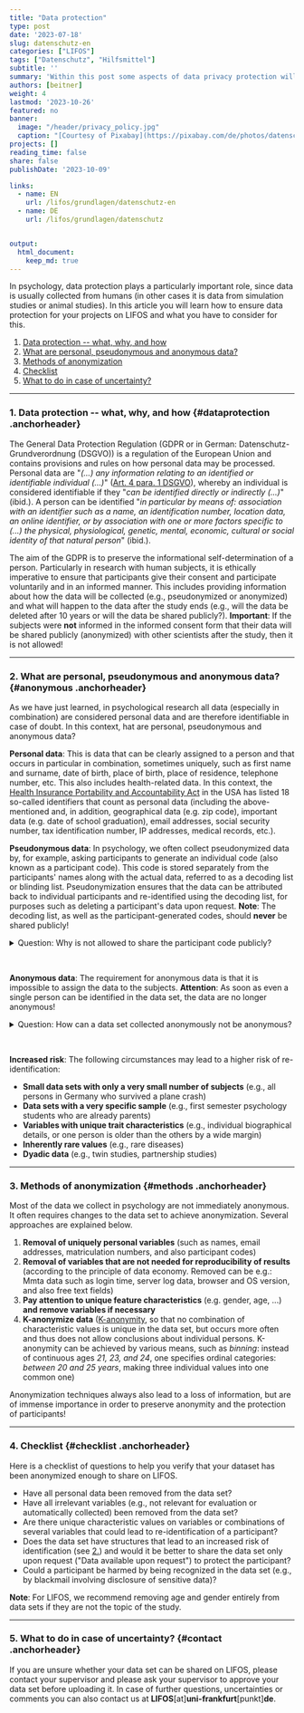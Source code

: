 ```yaml
---
title: "Data protection" 
type: post
date: '2023-07-18' 
slug: datenschutz-en
categories: ["LIFOS"] 
tags: ["Datenschutz", "Hilfsmittel"] 
subtitle: ''
summary: 'Within this post some aspects of data privacy protection will be talked about. Said aspects are necessary to ensure a minimum of data protection within your projects on LIFOS that are necessary from both a legal and ethical perspective. Some talking points include the GDPR and a checklist which you can use, to achieve a satisfactory degree of anonimity within your datasets'
authors: [beitner] 
weight: 4
lastmod: '2023-10-26'
featured: no
banner:
  image: "/header/privacy_policy.jpg"
  caption: "[Courtesy of Pixabay](https://pixabay.com/de/photos/datenschutz-datenschutzerkl%C3%A4rung-5243225/)"
projects: []
reading_time: false
share: false
publishDate: '2023-10-09'

links:
  - name: EN
    url: /lifos/grundlagen/datenschutz-en
  - name: DE
    url: /lifos/grundlagen/datenschutz


output:
  html_document:
    keep_md: true
---
```




In psychology, data protection plays a particularly important role, since data is usually collected from humans (in other cases it is data from simulation studies or animal studies). In this article you will learn how to ensure data protection for your projects on LIFOS and what you have to consider for this.


1. [Data protection -- what, why, and how](#dataprotection)
2. [What are personal, pseudonymous and anonymous data?](#anonymous)
3. [Methods of anonymization](#methods)
4. [Checklist](#checklist)
5. [What to do in case of uncertainty?](#contact)


***

### 1. Data protection -- what, why, and how {#dataprotection .anchorheader}

The General Data Protection Regulation (GDPR or in German: Datenschutz-Grundverordnung (DSGVO)) is a regulation of the European Union and contains provisions and rules on how personal data may be processed. Personal data are "*(...) any information relating to an identified or identifiable individual (...)*" ([Art. 4 para. 1 DSGVO](https://dsgvo-gesetz.de/art-4-dsgvo/)), whereby an individual is considered identifiable if they "*can be identified directly or indirectly (...)*" (ibid.). A person can be identified "*in particular by means of: association with an identifier such as a name, an identification number, location data, an online identifier, or by association with one or more factors specific to (...) the physical, physiological, genetic, mental, economic, cultural or social identity of that natural person*" (ibid.). 

The aim of the GDPR is to preserve the informational self-determination of a person. Particularly in research with human subjects, it is ethically imperative to ensure that participants give their consent and participate voluntarily and in an informed manner. This includes providing information about how the data will be collected (e.g., pseudonymized or anonymized) and what will happen to the data after the study ends (e.g., will the data be deleted after 10 years or will the data be shared publicly?). **Important**: If the subjects were **not** informed in the informed consent form that their data will be shared publicly (anonymized) with other scientists after the study, then it is not allowed!

***

### 2. What are personal, pseudonymous and anonymous data? {#anonymous .anchorheader}

As we have just learned, in psychological research all data (especially in combination) are considered personal data and are therefore identifiable in case of doubt. In this context, hat are personal, pseudonymous and anonymous data? 

**Personal data**: This is data that can be clearly assigned to a person and that occurs in particular in combination, sometimes uniquely, such as first name and surname, date of birth, place of birth, place of residence, telephone number, etc. This also includes health-related data. In this context, the [Health Insurance Portability and Accountability Act](https://www.govinfo.gov/app/details/CRPT-104hrpt736/CRPT-104hrpt736/summary) in the USA has listed 18 so-called identifiers that count as personal data (including the above-mentioned and, in addition, geographical data (e.g. zip code), important data (e.g. date of school graduation), email addresses, social security number, tax identification number, IP addresses, medical records, etc.).

**Pseudonymous data**: In psychology, we often collect pseudonymized data by, for example, asking participants to generate an individual code (also known as a participant code). This code is stored separately from the participants' names along with the actual data, referred to as a decoding list or blinding list. Pseudonymization ensures that the data can be attributed back to individual participants and re-identified using the decoding list, for purposes such as deleting a participant's data upon request. **Note**: The decoding list, as well as the participant-generated codes, should **never** be shared publicly!

<details><summary>Question: Why is not allowed to share the participant code publicly?</summary> 
Imagine: My partner and I are both taking part in a study. Because data is collected over multiple time points, each participant must generate an individual code. Even if the instructions for generating the participant code are not shared, I know how my code was generated. Moreover, I know my partner well enough that I would be equally capable of generating his participant code. Accordingly, I can also re-identify him in the list. Ergo, anonymity is not guaranteed! If the participant code is not shared, it is harder for me to re-identify my partner or ideally not possible at all.
</details>

&nbsp;

**Anonymous data**: The requirement for anonymous data is that it is impossible to assign the data to the subjects. **Attention**: As soon as even a single person can be identified in the data set, the data are no longer anonymous!
  
  
<details><summary>Question: How can a data set collected anonymously not be anonymous?</summary> 
Imagine: In your study cohort, a survey will be conducted on the Big 5 personality traits. In addition, your gender and age will also be recorded. The researchers conducting the survey will not receive any information about who completes the survey other than the information just listed. Now, in your cohort, however, there are not only females and males between the ages of 18 and 25, but there may also be a non-binary person, a woman aged 41 and a man aged 50. Once you know these students, you will also recognize them in the data set and the data will no longer be considered anonymous. It would be different if the survey had been run in the whole of Germany, for example. Age and gender are then no longer necessarily sufficient to identify the individuals. What is clear from this example is that potentially any characteristic or combination of characteristics could make a person identifiable.
</details>

&nbsp;

**Increased risk**: The following circumstances may lead to a higher risk of re-identification:

- **Small data sets with only a very small number of subjects** (e.g., all persons in Germany who survived a plane crash)
- **Data sets with a very specific sample** (e.g., first semester psychology students who are already parents)
- **Variables with unique trait characteristics** (e.g., individual biographical details, or one person is older than the others by a wide margin)
- **Inherently rare values** (e.g., rare diseases)
- **Dyadic data** (e.g., twin studies, partnership studies)

***

### 3. Methods of anonymization {#methods .anchorheader}

Most of the data we collect in psychology are not immediately anonymous. It often requires changes to the data set to achieve anonymization. Several approaches are explained below. 

1. **Removal of uniquely personal variables** (such as names, email addresses, matriculation numbers, and also participant codes)
2. **Removal of variables that are not needed for reproducibility of results** (according to the principle of data economy. Removed can be e.g.: Mmta data such as login time, server log data, browser and OS version, and also free text fields)
3. **Pay attention to unique feature characteristics** (e.g. gender, age, ...) **and remove variables if necessary**
4. **K-anonymize data** ([K-anonymity](https://en.wikipedia.org/wiki/K-anonymity), so that no combination of characteristic values is unique in the data set, but occurs more often and thus does not allow conclusions about individual persons. K-anonymity can be achieved by various means, such as *binning*: instead of continuous ages *21, 23, and 24*, one specifies ordinal categories: *between 20 and 25 years*, making three individual values into one common one)

Anonymization techniques always also lead to a loss of information, but are of immense importance in order to preserve anonymity and the protection of participants!

***

### 4. Checklist {#checklist .anchorheader}

Here is a checklist of questions to help you verify that your dataset has been anonymized enough to share on LIFOS.

- Have all personal data been removed from the data set?
- Have all irrelevant variables (e.g., not relevant for evaluation or automatically collected) been removed from the data set? 
- Are there unique characteristic values on variables or combinations of several variables that could lead to re-identification of a participant?
- Does the data set have structures that lead to an increased risk of identification (see [2.](#anonymous)) and would it be better to share the data set only upon request ("Data available upon request") to protect the participant?
- Could a participant be harmed by being recognized in the data set (e.g., by blackmail involving disclosure of sensitive data)?

**Note**: For LIFOS, we recommend removing age and gender entirely from data sets if they are not the topic of the study. 


***

### 5. What to do in case of uncertainty? {#contact .anchorheader}

If you are unsure whether your data set can be shared on LIFOS, please contact your supervisor and please ask your supervisor to approve your data set before uploading it. In case of further questions, uncertainties or comments you can also contact us at **LIFOS**[at]**uni-frankfurt**[punkt]**de**.





